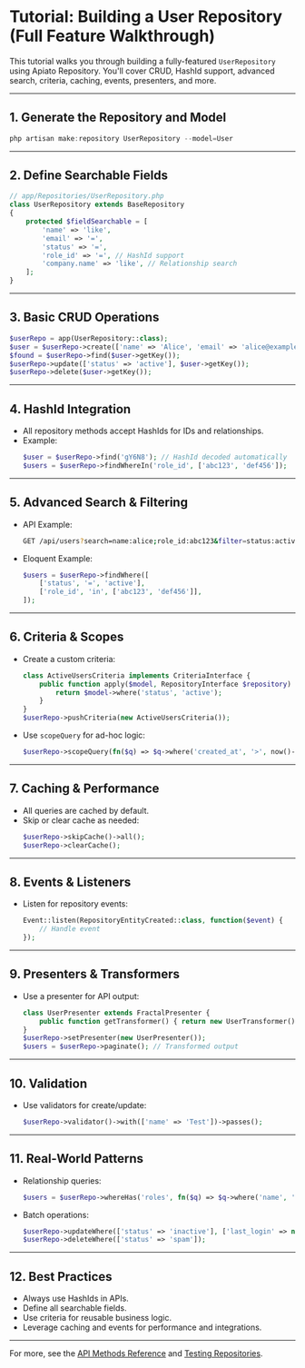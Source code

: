 # Tutorial: Building a User Repository (Full Feature Walkthrough)

This tutorial walks you through building a fully-featured `UserRepository` using Apiato Repository. You'll cover CRUD, HashId support, advanced search, criteria, caching, events, presenters, and more.

---

## 1. Generate the Repository and Model

```powershell
php artisan make:repository UserRepository --model=User
```

---

## 2. Define Searchable Fields

```php
// app/Repositories/UserRepository.php
class UserRepository extends BaseRepository
{
    protected $fieldSearchable = [
        'name' => 'like',
        'email' => '=',
        'status' => '=',
        'role_id' => '=', // HashId support
        'company.name' => 'like', // Relationship search
    ];
}
```

---

## 3. Basic CRUD Operations

```php
$userRepo = app(UserRepository::class);
$user = $userRepo->create(['name' => 'Alice', 'email' => 'alice@example.com']);
$found = $userRepo->find($user->getKey());
$userRepo->update(['status' => 'active'], $user->getKey());
$userRepo->delete($user->getKey());
```

---

## 4. HashId Integration

- All repository methods accept HashIds for IDs and relationships.
- Example:
  ```php
  $user = $userRepo->find('gY6N8'); // HashId decoded automatically
  $users = $userRepo->findWhereIn('role_id', ['abc123', 'def456']);
  ```

---

## 5. Advanced Search & Filtering

- API Example:
  ```bash
  GET /api/users?search=name:alice;role_id:abc123&filter=status:active
  ```
- Eloquent Example:
  ```php
  $users = $userRepo->findWhere([
      ['status', '=', 'active'],
      ['role_id', 'in', ['abc123', 'def456']],
  ]);
  ```

---

## 6. Criteria & Scopes

- Create a custom criteria:
  ```php
  class ActiveUsersCriteria implements CriteriaInterface {
      public function apply($model, RepositoryInterface $repository) {
          return $model->where('status', 'active');
      }
  }
  $userRepo->pushCriteria(new ActiveUsersCriteria());
  ```
- Use `scopeQuery` for ad-hoc logic:
  ```php
  $userRepo->scopeQuery(fn($q) => $q->where('created_at', '>', now()->subMonth()))->all();
  ```

---

## 7. Caching & Performance

- All queries are cached by default.
- Skip or clear cache as needed:
  ```php
  $userRepo->skipCache()->all();
  $userRepo->clearCache();
  ```

---

## 8. Events & Listeners

- Listen for repository events:
  ```php
  Event::listen(RepositoryEntityCreated::class, function($event) {
      // Handle event
  });
  ```

---

## 9. Presenters & Transformers

- Use a presenter for API output:
  ```php
  class UserPresenter extends FractalPresenter {
      public function getTransformer() { return new UserTransformer(); }
  }
  $userRepo->setPresenter(new UserPresenter());
  $users = $userRepo->paginate(); // Transformed output
  ```

---

## 10. Validation

- Use validators for create/update:
  ```php
  $userRepo->validator()->with(['name' => 'Test'])->passes();
  ```

---

## 11. Real-World Patterns

- Relationship queries:
  ```php
  $users = $userRepo->whereHas('roles', fn($q) => $q->where('name', 'admin'))->get();
  ```
- Batch operations:
  ```php
  $userRepo->updateWhere(['status' => 'inactive'], ['last_login' => null]);
  $userRepo->deleteWhere(['status' => 'spam']);
  ```

---

## 12. Best Practices

- Always use HashIds in APIs.
- Define all searchable fields.
- Use criteria for reusable business logic.
- Leverage caching and events for performance and integrations.

---

For more, see the [API Methods Reference](../reference/api-methods.md) and [Testing Repositories](testing-repositories.md).
